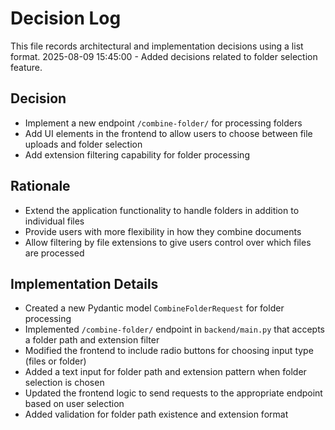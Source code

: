 # Decision Log

This file records architectural and implementation decisions using a list format.
2025-08-09 15:45:00 - Added decisions related to folder selection feature.

## Decision

* Implement a new endpoint `/combine-folder/` for processing folders
* Add UI elements in the frontend to allow users to choose between file uploads and folder selection
* Add extension filtering capability for folder processing

## Rationale 

* Extend the application functionality to handle folders in addition to individual files
* Provide users with more flexibility in how they combine documents
* Allow filtering by file extensions to give users control over which files are processed

## Implementation Details

* Created a new Pydantic model `CombineFolderRequest` for folder processing
* Implemented `/combine-folder/` endpoint in `backend/main.py` that accepts a folder path and extension filter
* Modified the frontend to include radio buttons for choosing input type (files or folder)
* Added a text input for folder path and extension pattern when folder selection is chosen
* Updated the frontend logic to send requests to the appropriate endpoint based on user selection
* Added validation for folder path existence and extension format